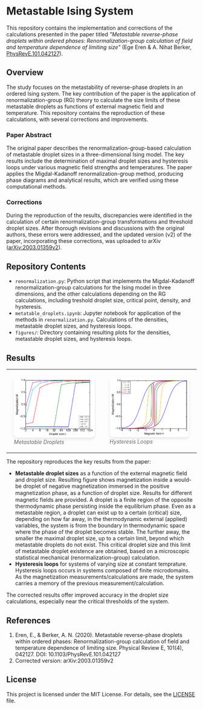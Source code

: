 # Metastable Ising System

This repository contains the implementation and corrections of the calculations presented in the paper titled *"Metastable reverse-phase droplets within ordered phases: Renormalization-group calculation of field and temperature dependence of limiting size"* (Ege Eren & A. Nihat Berker, [PhysRevE.101.042127](https://journals.aps.org/pre/abstract/10.1103/PhysRevE.101.042127)).

## Overview

The study focuses on the metastability of reverse-phase droplets in an ordered Ising system. The key contribution of the paper is the application of renormalization-group (RG) theory to calculate the size limits of these metastable droplets as functions of external magnetic field and temperature. This repository contains the reproduction of these calculations, with several corrections and improvements.

### Paper Abstract

The original paper describes the renormalization-group-based calculation of metastable droplet sizes in a three-dimensional Ising model. The key results include the determination of maximal droplet sizes and hysteresis loops under various magnetic field strengths and temperatures. The paper applies the Migdal-Kadanoff renormalization-group method, producing phase diagrams and analytical results, which are verified using these computational methods.

### Corrections

During the reproduction of the results, discrepancies were identified in the calculation of certain renormalization-group transformations and threshold droplet sizes. After thorough revisions and discussions with the original authors, these errors were addressed, and the updated version (v2) of the paper, incorporating these corrections, was uploaded to arXiv ([arXiv:2003.01359v2](https://arxiv.org/pdf/2003.01359)).

## Repository Contents

- `renormalization.py`: Python script that implements the Migdal-Kadanoff renormalization-group calculations for the Ising model in three dimensions, and the other calculations depending on the RG calculations, including treshold droplet size, critical point, density, and hysteresis.
- `metatable_droplets.ipynb`: Jupyter notebook for application of the methods in `renormalization.py`. Calculations of the densities, metastable droplet sizes, and hysteresis loops.
- `figures/`: Directory containing resulting plots for the densities, metastable droplet sizes, and hysteresis loops.

## Results

<div align="center">
  <table style="border: none; border-collapse: collapse;">
    <tr>
      <td style="padding: 20px;">
        <img src="./figures/droplets.png" width="500" style="border-radius: 10px; box-shadow: 0 4px 8px rgba(0,0,0,0.1);"><br>
        <em style="color: #666;">Metastable Droplets</em>
      </td>
      <td style="padding: 20px;">
        <img src="./figures/hysteresis_loops.png" width="500" style="border-radius: 10px; box-shadow: 0 4px 8px rgba(0,0,0,0.1);"><br>
        <em style="color: #666;">Hysteresis Loops</em>
      </td>
    </tr>
  </table>
</div>

The repository reproduces the key results from the paper:

- **Metastable droplet sizes** as a function of the external magnetic field and droplet size. Resulting figure shows magnetization inside a would-be droplet of negative magnetization immersed in the positive magnetization phase, as a function of droplet size. Results for diﬀerent magnetic fields are provided. A droplet is a finite region of the opposite thermodynamic phase persisting inside the equilibrium phase. Even as a metastable region, a droplet can exist up to a certain (critical) size, depending on how far away, in the thermodynamic external (applied) variables, the system is from the boundary in thermodynamic space where the phase of the droplet becomes stable. The
further away, the smaller the maximal droplet size, up to a certain limit, beyond which metastable droplets do not exist. This critical droplet size and this limit of metastable droplet existence are obtained, based on a microscopic statistical mechanical (renormalization-group) calculation.
- **Hysteresis loops** for systems of varying size at constant temprature. Hysteresis loops occurs in systems composed of finite microdomains. As the magnetization measurements/calculations are made, the system carries a memory of the previous measurement/calculation.

The corrected results offer improved accuracy in the droplet size calculations, especially near the critical thresholds of the system.

## References

1. Eren, E., & Berker, A. N. (2020). Metastable reverse-phase droplets within ordered phases: Renormalization-group calculation of field and temperature dependence of limiting size. Physical Review E, 101(4), 042127. DOI: 10.1103/PhysRevE.101.042127
2. Corrected version: arXiv:2003.01359v2

## License

This project is licensed under the MIT License. For details, see the [LICENSE](LICENSE) file.